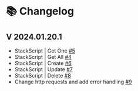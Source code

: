 # 📚 Changelog

## V 2024.01.20.1

* StackScript | Get One [#5](https://github.com/ljchuello/Linode.API/issues/5)
* StackScript | Get All [#4](https://github.com/ljchuello/Linode.API/issues/4)
* StackScript | Create [#6](https://github.com/ljchuello/Linode.API/issues/6)
* StackScript | Update [#7](https://github.com/ljchuello/Linode.API/issues/7)
* StackScript | Delete [#8](https://github.com/ljchuello/Linode.API/issues/8)
* Change http requests and add error handling [#9](https://github.com/ljchuello/Linode.API/issues/9)

